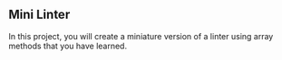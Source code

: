 ## Mini Linter

In this project, you will create a miniature version of a linter using array methods that you have learned.

